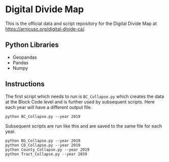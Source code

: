 # Digital Divide Map
This is the official data and script repository for the Digital Divide Map at https://arnicusc.org/digital-divide-ca/.



## Python Libraries

<ul>
<li> Geopandas
<li> Pandas
<li> Numpy
</ul>

## Instructions

The first script which needs to run is ```BC_Collapse.py``` which creates the data at the Block Code level and is further used by subsequent scripts. Here each year will have a different output file.


    python BC_Collapse.py --year 2019


Subsequent scripts are run like this and are saved to the same file for each year.


    python BG_Collapse.py --year 2019
    python CD_Collapse.py --year 2019
    python County_Collapse.py --year 2019
    python Tract_Collapse.py --year 2019
